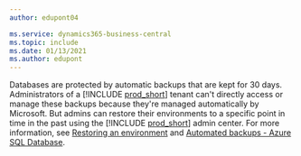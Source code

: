 ```yaml
---
author: edupont04

ms.service: dynamics365-business-central
ms.topic: include
ms.date: 01/13/2021
ms.author: edupont
---
```

Databases are protected by automatic backups that are kept for 30 days. Administrators of a [!INCLUDE [prod_short](prod_short.md)] tenant can't directly access or manage these backups because they're managed automatically by Microsoft. But admins can restore their environments to a specific point in time in the past using the [!INCLUDE [prod_short](prod_short.md)] admin center. For more information, see [Restoring an environment](../administration/tenant-admin-center-environments.md?#restoring-an-environment) and [Automated backups - Azure SQL Database](/azure/azure-sql/database/automated-backups-overview).  
